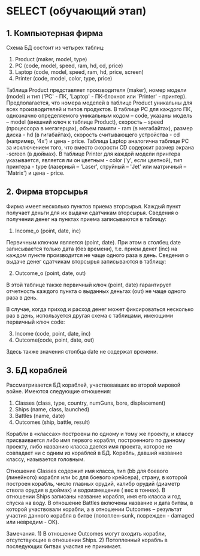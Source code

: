 # SELECT (обучающий этап)

## 1. Компьютерная фирма

Схема БД состоит из четырех таблиц:

1. Product (maker, model, type)
2. PC      (code, model, speed, ram, hd, cd, price)
3. Laptop  (code, model, speed, ram, hd, price, screen)
4. Printer (code, model, color, type, price)

Таблица Product представляет производителя (maker), номер модели (model) и тип
('PC' - ПК, 'Laptop' - ПК-блокнот или 'Printer' - принтер). Предполагается, что
номера моделей в таблице Product уникальны для всех производителей и типов
продуктов. В таблице PC для каждого ПК, однозначно определяемого уникальным
кодом – code, указаны модель – model (внешний ключ к таблице Product), скорость
– speed (процессора в мегагерцах), объем памяти - ram (в мегабайтах), размер
диска - hd (в гигабайтах), скорость считывающего устройства - cd (например,
'4x') и цена - price. Таблица Laptop аналогична таблице РС за исключением того,
что вместо скорости CD содержит размер экрана -screen (в дюймах). В таблице
Printer для каждой модели принтера указывается, является ли он цветным - color
('y', если цветной), тип принтера - type (лазерный – 'Laser', струйный – 'Jet'
или матричный – 'Matrix') и цена - price.


## 2. Фирма вторсырья

Фирма имеет несколько пунктов приема вторсырья. Каждый пункт получает деньги для
их выдачи сдатчикам вторсырья. Сведения о получении денег на пунктах приема
записываются в таблицу:

1. Income_o (point, date, inc)

Первичным ключом является (point, date). При этом в столбец date записывается
только дата (без времени), т.е. прием денег (inc) на каждом пункте производится
не чаще одного раза в день. Сведения о выдаче денег сдатчикам вторсырья
записываются в таблицу:

2. Outcome_o (point, date, out)

В этой таблице также первичный ключ (point, date) гарантирует отчетность каждого
пункта о выданных деньгах (out) не чаще одного раза в день.

В случае, когда приход и расход денег может фиксироваться несколько раз в день,
используется другая схема с таблицами, имеющими первичный ключ code:

3. Income (code, point, date, inc)
4. Outcome(code, point, date, out)

Здесь также значения столбца date не содержат времени.


## 3. БД кораблей

Рассматривается БД кораблей, участвовавших во второй мировой войне. Имеются следующие отношения:

1. Classes (class, type, country, numGuns, bore, displacement)
2. Ships (name, class, launched)
3. Battles (name, date)
4. Outcomes (ship, battle, result)

Корабли в «классах» построены по одному и тому же проекту, и классу
присваивается либо имя первого корабля, построенного по данному проекту, либо
названию класса дается имя проекта, которое не совпадает ни с одним из кораблей
в БД. Корабль, давший название классу, называется головным.

Отношение Classes содержит имя класса, тип (bb для боевого (линейного) корабля
или bc для боевого крейсера), страну, в которой построен корабль, число главных
орудий, калибр орудий (диаметр ствола орудия в дюймах) и водоизмещение ( вес в
тоннах). В отношении Ships записаны название корабля, имя его класса и год
спуска на воду. В отношение Battles включены название и дата битвы, в которой
участвовали корабли, а в отношении Outcomes – результат участия данного корабля
в битве (потоплен-sunk, поврежден - damaged или невредим - OK).

Замечания. 1) В отношение Outcomes могут входить корабли, отсутствующие в
отношении Ships. 2) Потопленный корабль в последующих битвах участия не
принимает.
